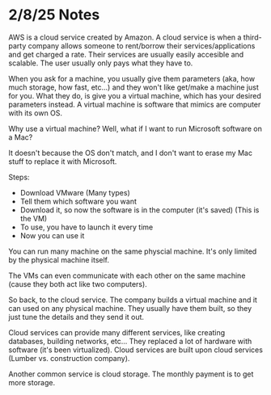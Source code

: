 # 2/8/25 Notes

AWS is a cloud service created by Amazon. A cloud service is when a third-party company allows someone to rent/borrow their services/applications and get charged 
a rate. Their services are usually easily accesible and scalable. The user usually only pays what they have to. 

When you ask for a machine, you usually give them parameters (aka, how much storage, how fast, etc...) and they won't like get/make a machine just for you. 
What they do, is give you a virtual machine, which has your desired parameters instead. A virtual machine is software that mimics are computer with its own OS. 

Why use a virtual machine? Well, what if I want to run Microsoft software on a Mac?

It doesn't because the OS don't match, and I don't want to erase my Mac stuff to replace it with Microsoft.

Steps:
- Download VMware (Many types)
- Tell them which software you want
- Download it, so now the software is in the computer (it's saved) (This is the VM)
- To use, you have to launch it every time
- Now you can use it

You can run many machine on the same physcial machine. It's only limited by the physical machine itself. 

The VMs can even communicate with each other on the same machine (cause they both act like two computers).

So back, to the cloud service. The company builds a virtual machine and it can used on any physical machine. They usually have them built, so they just tune the 
details and they send it out. 

Cloud services can provide many different services, like creating databases, building networks, etc... They replaced a lot of hardware with software (it's been virtualized). Cloud services are built upon cloud services (Lumber vs. construction company). 

Another common service is cloud storage. The monthly payment is to get more storage.
